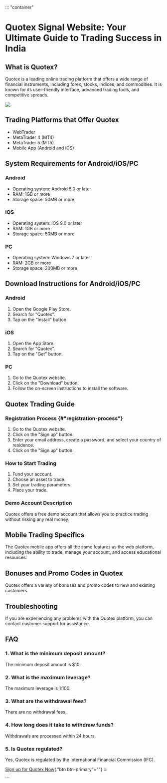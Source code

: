 ::: \"container\"
# Quotex Signal Website: Your Ultimate Guide to Trading Success in India

## What is Quotex?

Quotex is a leading online trading platform that offers a wide range of
financial instruments, including forex, stocks, indices, and
commodities. It is known for its user-friendly interface, advanced
trading tools, and competitive spreads.

[![](https://static.quotex.io/files/8_en/300_250.jpg)](https://traff.sbs/brokerqxsignupf)

## Trading Platforms that Offer Quotex

-   WebTrader
-   MetaTrader 4 (MT4)
-   MetaTrader 5 (MT5)
-   Mobile App (Android and iOS)

## System Requirements for Android/iOS/PC

### Android

-   Operating system: Android 5.0 or later
-   RAM: 1GB or more
-   Storage space: 50MB or more

### iOS

-   Operating system: iOS 9.0 or later
-   RAM: 1GB or more
-   Storage space: 50MB or more

### PC

-   Operating system: Windows 7 or later
-   RAM: 2GB or more
-   Storage space: 200MB or more

## Download Instructions for Android/iOS/PC

### Android

1.  Open the Google Play Store.
2.  Search for "Quotex".
3.  Tap on the "Install" button.

### iOS

1.  Open the App Store.
2.  Search for "Quotex".
3.  Tap on the "Get" button.

### PC

1.  Go to the Quotex website.
2.  Click on the "Download" button.
3.  Follow the on-screen instructions to install the software.

## Quotex Trading Guide

### Registration Process {#"registration-process"}

1.  Go to the Quotex website.
2.  Click on the "Sign up" button.
3.  Enter your email address, create a password, and select your country
    of residence.
4.  Click on the "Sign up" button.

### How to Start Trading

1.  Fund your account.
2.  Choose an asset to trade.
3.  Set your trading parameters.
4.  Place your trade.

### Demo Account Description

Quotex offers a free demo account that allows you to practice trading
without risking any real money.

## Mobile Trading Specifics

The Quotex mobile app offers all the same features as the web platform,
including the ability to trade, manage your account, and access
educational resources.

## Bonuses and Promo Codes in Quotex

Quotex offers a variety of bonuses and promo codes to new and existing
customers.

## Troubleshooting

If you are experiencing any problems with the Quotex platform, you can
contact customer support for assistance.

## FAQ

### 1. What is the minimum deposit amount?

The minimum deposit amount is \$10.

### 2. What is the maximum leverage?

The maximum leverage is 1:100.

### 3. What are the withdrawal fees?

There are no withdrawal fees.

### 4. How long does it take to withdraw funds?

Withdrawals are processed within 24 hours.

### 5. Is Quotex regulated?

Yes, Quotex is regulated by the International Financial Commission
(IFC).

[Sign up for Quotex
Now](\%22https://traff.sbs/brokerqxsignup\%22){."btn
btn-primary"=""}
:::

\`\`\`

